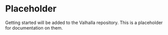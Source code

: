 # Placeholder

Getting started will be added to the Valhalla repository.  This is a placeholder for documentation on them.
